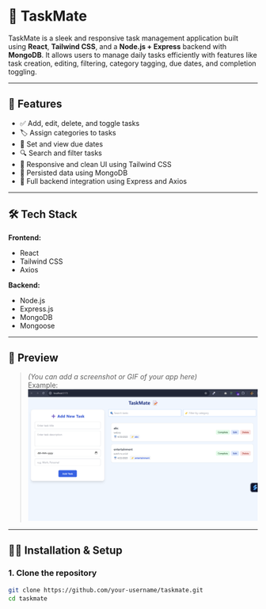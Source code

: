 # 📝 TaskMate

TaskMate is a sleek and responsive task management application built using **React**, **Tailwind CSS**, and a **Node.js + Express** backend with **MongoDB**. It allows users to manage daily tasks efficiently with features like task creation, editing, filtering, category tagging, due dates, and completion toggling.

---

## 🚀 Features

- ✅ Add, edit, delete, and toggle tasks
- 🏷️ Assign categories to tasks
- 📅 Set and view due dates
- 🔍 Search and filter tasks
- 🎨 Responsive and clean UI using Tailwind CSS
- 💾 Persisted data using MongoDB
- 📡 Full backend integration using Express and Axios

---

## 🛠️ Tech Stack

**Frontend:**
- React
- Tailwind CSS
- Axios

**Backend:**
- Node.js
- Express.js
- MongoDB
- Mongoose

---

## 📸 Preview

> *(You can add a screenshot or GIF of your app here)*  
> Example:  
> ![TaskMate Screenshot](./screenshot.png)

---

## 🧑‍💻 Installation & Setup

### 1. Clone the repository
```bash
git clone https://github.com/your-username/taskmate.git
cd taskmate

